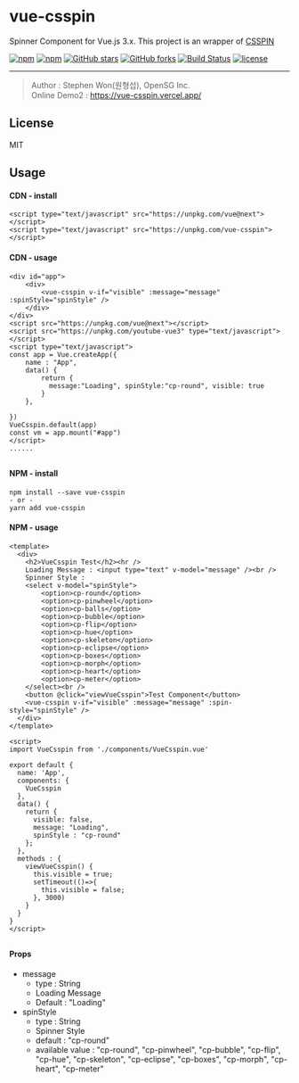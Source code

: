 # vue-csspin
Spinner Component for Vue.js 3.x.
This project is an wrapper of [CSSPIN](https://www.npmjs.com/package/csspin)

[![npm](https://img.shields.io/npm/v/vue-csspin.svg )](https://www.npmjs.com/package/vue-csspin)
[![npm](https://img.shields.io/npm/dm/vue-csspin.svg)](https://www.npmjs.com/package/vue-csspin)
[![GitHub stars](https://img.shields.io/github/stars/stepanowon/vue-csspin.svg?style=social&label=Stars&style=for-the-badge)](https://github.com/stepanowon/vue-csspin/stargazers)
[![GitHub forks](https://img.shields.io/github/forks/stepanowon/vue-csspin.svg?style=social&label=Fork&style=for-the-badge)](https://github.com/stepanowon/vue-csspin/network)
[![Build Status](https://travis-ci.org/stepanowon/vue-csspin.svg?branch=master)](https://travis-ci.org/stepanowon/vue-csspin)
[![license](https://img.shields.io/github/license/mashape/apistatus.svg)]()

------------

> Author : Stephen Won(원형섭), OpenSG Inc.        
> Online Demo2 : https://vue-csspin.vercel.app/

## License
MIT 
## Usage  
#### CDN - install
~~~
<script type="text/javascript" src="https://unpkg.com/vue@next"></script>
<script type="text/javascript" src="https://unpkg.com/vue-csspin"></script>
~~~
#### CDN - usage
~~~
<div id="app">
	<div>
		<vue-csspin v-if="visible" :message="message" :spinStyle="spinStyle" />
	</div>
</div>
<script src="https://unpkg.com/vue@next"></script>
<script src="https://unpkg.com/youtube-vue3" type="text/javascript"></script>
<script type="text/javascript">
const app = Vue.createApp({
	name : "App",
	data() {
		return {
		  message:"Loading", spinStyle:"cp-round", visible: true
		}
	},

})
VueCsspin.default(app)
const vm = app.mount("#app")
</script>
......
~~~
##
#### NPM - install
~~~
npm install --save vue-csspin
- or -
yarn add vue-csspin
~~~

#### NPM - usage
~~~
<template>
  <div>
    <h2>VueCsspin Test</h2><hr />
    Loading Message : <input type="text" v-model="message" /><br />
    Spinner Style : 
    <select v-model="spinStyle">
        <option>cp-round</option>
        <option>cp-pinwheel</option>
        <option>cp-balls</option>
        <option>cp-bubble</option>
        <option>cp-flip</option>
        <option>cp-hue</option>
        <option>cp-skeleton</option>
        <option>cp-eclipse</option>
        <option>cp-boxes</option>
        <option>cp-morph</option>
        <option>cp-heart</option>
        <option>cp-meter</option>
    </select><br />
    <button @click="viewVueCsspin">Test Component</button>
    <vue-csspin v-if="visible" :message="message" :spin-style="spinStyle" />
  </div>
</template>

<script>
import VueCsspin from './components/VueCsspin.vue'

export default {
  name: 'App',
  components: {
    VueCsspin
  },
  data() {
    return { 
      visible: false,
      message: "Loading",
      spinStyle : "cp-round"
    };
  },
  methods : {
    viewVueCsspin() {
      this.visible = true;
      setTimeout(()=>{
        this.visible = false;
      }, 3000)
    }
  }
}
</script>
~~~
##
#### Props
   * message
      - type : String
      - Loading Message
      - Default : "Loading" 
   * spinStyle 
     - type : String
     - Spinner Style
     - default : "cp-round"
     - available value : "cp-round", "cp-pinwheel", "cp-bubble", "cp-flip", "cp-hue", "cp-skeleton", "cp-eclipse", "cp-boxes", "cp-morph", "cp-heart", "cp-meter"

